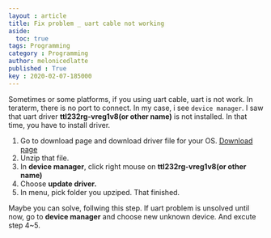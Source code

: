 ```yaml
---
layout : article
title: Fix problem _ uart cable not working
aside:
  toc: true
tags: Programming
category : Programming
author: melonicedlatte
published : True
key : 2020-02-07-185000
--- 
```


Sometimes or some platforms, if you using uart cable, uart is not work. In teraterm, there is no port to connect. In my case, i see `device manager`. I saw that uart driver **ttl232rg-vreg1v8(or other name)** is not installed. In that time, you have to install driver. 

1. Go to download page and download driver file for your OS. [Download page](https://www.ftdichip.com/Drivers/VCP.htm)
2. Unzip that file.
3. In **device manager**, click right mouse on **ttl232rg-vreg1v8(or other name)**
4. Choose **update driver.** 
5. In menu, pick folder you upziped. That finished.

Maybe you can solve, follwing this step. If uart problem is unsolved until now, go to **device manager** and choose new unknown device. And excute step 4~5. 
